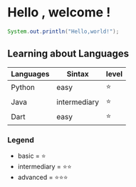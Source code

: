 # Hello , welcome ! 

  ```java 
  System.out.println("Hello,world!");
  ```
## Learning about Languages 

 |<div text-align ='center'>Languages|Sintax|level|
 |---|----|----|
  |<div text-align ='center'>Python</div>|<div text-align ='center'>easy|<div text-align ='center'>:star:|
 |<div text-align ='center'>Java| intermediary|:star:|
 |<div text-align ='center'>Dart|easy|:star:|
  ### Legend
  * basic = :star:
  * intermediary = :star::star:
  * advanced = :star::star::star:
 

<div text-align ='center'>
